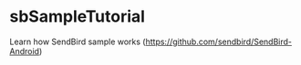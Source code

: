 
# sbSampleTutorial

Learn how SendBird sample works
(https://github.com/sendbird/SendBird-Android)


